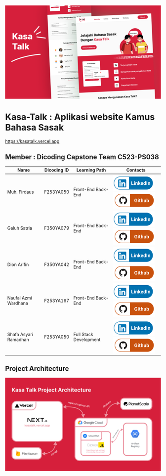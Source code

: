 <p align="center">
    <img src="https://raw.githubusercontent.com/Kasa-Talk/.github/main/profile/Kasa%20Landing%20Pages.png" alt="Terralysis App">
</p>

# Kasa-Talk : Aplikasi website Kamus Bahasa Sasak
https://kasatalk.vercel.app

## Member : Dicoding Capstone Team C523-PS038

| Name                    | Dicoding ID  | Learning Path      | Contacts                                                                                                                                                                                |
| ----------------------- | ----------- | ------------------ | --------------------------------------------------------------------------------------------------------------------------------------------------------------------------------------- |
| Muh. Firdaus | F253YA050 | Front-End Back-End | [![Muh. Firdaus](https://github.com/Kasa-Talk/.github/blob/main/profile/LinkedIn.png)](https://www.linkedin.com/in/muhfirdaus08/) [![muhfirdaus08](https://github.com/Kasa-Talk/.github/blob/main/profile/Github.png)](https://github.com/muhfirdaus08)                        |
| Galuh Satria       | F350YA079 | Front-End Back-End | [![Galuh Satria](https://github.com/Kasa-Talk/.github/blob/main/profile/LinkedIn.png)](https://www.linkedin.com/in/galuhsatria/) [![galuhsatria](https://github.com/Kasa-Talk/.github/blob/main/profile/Github.png)](https://github.com/galuhsatria)         |
| Dion  Arifin          | F350YA042 | Front-End Back-End   | [![Dion Arifin](https://github.com/Kasa-Talk/.github/blob/main/profile/LinkedIn.png)](https://www.linkedin.com/in/dionarifin13012003/) [![arifin1301](https://github.com/Kasa-Talk/.github/blob/main/profile/Github.png)](https://github.com/arifin1301)                              |
| Naufal Azmi Wardhana       | F253YA167 | Front-End Back-End   | [![Naufal Azmi Wardhana](https://github.com/Kasa-Talk/.github/blob/main/profile/LinkedIn.png)](https://www.linkedin.com/in/naufal-azmi-wardhana-59b99922b/) [![NaufalOpam](https://github.com/Kasa-Talk/.github/blob/main/profile/Github.png)](https://github.com/NaufalOpam) |
| Shafa Asyari Ramadhan            | F253YA050 | Full Stack Development     | [![Shafa Asyari Ramadhan](https://github.com/Kasa-Talk/.github/blob/main/profile/LinkedIn.png)](www.linkedin.com/in/shafaasyari/) [![shafaio](https://github.com/Kasa-Talk/.github/blob/main/profile/Github.png)](https://github.com/shafaio)                   |

## Project Architecture
<p align="center">
    <img src="https://github.com/Kasa-Talk/.github/blob/main/profile/project%20architecture.png" alt="Terralysis App">
</p>
